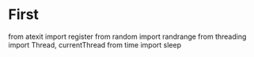 # First
from atexit import register
from random import randrange
from threading import Thread, currentThread
from time import sleep
